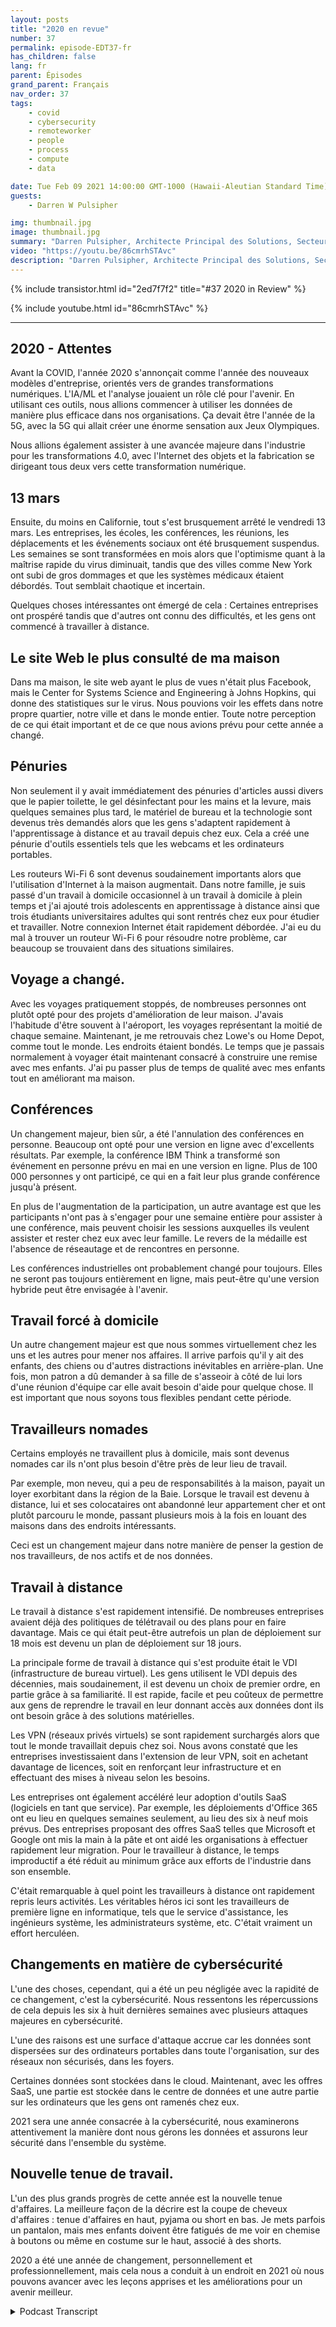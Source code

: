 ```yaml
---
layout: posts
title: "2020 en revue"
number: 37
permalink: episode-EDT37-fr
has_children: false
lang: fr
parent: Épisodes
grand_parent: Français
nav_order: 37
tags:
    - covid
    - cybersecurity
    - remoteworker
    - people
    - process
    - compute
    - data

date: Tue Feb 09 2021 14:00:00 GMT-1000 (Hawaii-Aleutian Standard Time)
guests:
    - Darren W Pulsipher

img: thumbnail.jpg
image: thumbnail.jpg
summary: "Darren Pulsipher, Architecte Principal des Solutions, Secteur Public, chez Intel, réfléchit à la perturbation, aux changements et aux ajustements que la pandémie COVID-19 a apportés en 2020."
video: "https://youtu.be/86cmrhSTAvc"
description: "Darren Pulsipher, Architecte Principal des Solutions, Secteur Public, chez Intel, réfléchit à la perturbation, aux changements et aux ajustements que la pandémie COVID-19 a apportés en 2020."
---
```


<div>
{% include transistor.html id="2ed7f7f2" title="#37 2020 in Review" %}

{% include youtube.html id="86cmrhSTAvc" %}
</div>

---

## 2020 - Attentes

Avant la COVID, l'année 2020 s'annonçait comme l'année des nouveaux modèles d'entreprise, orientés vers de grandes transformations numériques. L'IA/ML et l'analyse jouaient un rôle clé pour l'avenir. En utilisant ces outils, nous allions commencer à utiliser les données de manière plus efficace dans nos organisations. Ça devait être l'année de la 5G, avec la 5G qui allait créer une énorme sensation aux Jeux Olympiques.

Nous allions également assister à une avancée majeure dans l'industrie pour les transformations 4.0, avec l'Internet des objets et la fabrication se dirigeant tous deux vers cette transformation numérique.

## 13 mars

Ensuite, du moins en Californie, tout s'est brusquement arrêté le vendredi 13 mars. Les entreprises, les écoles, les conférences, les réunions, les déplacements et les événements sociaux ont été brusquement suspendus. Les semaines se sont transformées en mois alors que l'optimisme quant à la maîtrise rapide du virus diminuait, tandis que des villes comme New York ont subi de gros dommages et que les systèmes médicaux étaient débordés. Tout semblait chaotique et incertain.

Quelques choses intéressantes ont émergé de cela : Certaines entreprises ont prospéré tandis que d'autres ont connu des difficultés, et les gens ont commencé à travailler à distance.

## Le site Web le plus consulté de ma maison

Dans ma maison, le site web ayant le plus de vues n'était plus Facebook, mais le Center for Systems Science and Engineering à Johns Hopkins, qui donne des statistiques sur le virus. Nous pouvions voir les effets dans notre propre quartier, notre ville et dans le monde entier. Toute notre perception de ce qui était important et de ce que nous avions prévu pour cette année a changé.

## Pénuries

Non seulement il y avait immédiatement des pénuries d'articles aussi divers que le papier toilette, le gel désinfectant pour les mains et la levure, mais quelques semaines plus tard, le matériel de bureau et la technologie sont devenus très demandés alors que les gens s'adaptent rapidement à l'apprentissage à distance et au travail depuis chez eux. Cela a créé une pénurie d'outils essentiels tels que les webcams et les ordinateurs portables.

Les routeurs Wi-Fi 6 sont devenus soudainement importants alors que l'utilisation d'Internet à la maison augmentait. Dans notre famille, je suis passé d'un travail à domicile occasionnel à un travail à domicile à plein temps et j'ai ajouté trois adolescents en apprentissage à distance ainsi que trois étudiants universitaires adultes qui sont rentrés chez eux pour étudier et travailler. Notre connexion Internet était rapidement débordée. J'ai eu du mal à trouver un routeur Wi-Fi 6 pour résoudre notre problème, car beaucoup se trouvaient dans des situations similaires.

## Voyage a changé.

Avec les voyages pratiquement stoppés, de nombreuses personnes ont plutôt opté pour des projets d'amélioration de leur maison. J'avais l'habitude d'être souvent à l'aéroport, les voyages représentant la moitié de chaque semaine. Maintenant, je me retrouvais chez Lowe's ou Home Depot, comme tout le monde. Les endroits étaient bondés. Le temps que je passais normalement à voyager était maintenant consacré à construire une remise avec mes enfants. J'ai pu passer plus de temps de qualité avec mes enfants tout en améliorant ma maison.

## Conférences

Un changement majeur, bien sûr, a été l'annulation des conférences en personne. Beaucoup ont opté pour une version en ligne avec d'excellents résultats. Par exemple, la conférence IBM Think a transformé son événement en personne prévu en mai en une version en ligne. Plus de 100 000 personnes y ont participé, ce qui en a fait leur plus grande conférence jusqu'à présent.

En plus de l'augmentation de la participation, un autre avantage est que les participants n'ont pas à s'engager pour une semaine entière pour assister à une conférence, mais peuvent choisir les sessions auxquelles ils veulent assister et rester chez eux avec leur famille. Le revers de la médaille est l'absence de réseautage et de rencontres en personne.

Les conférences industrielles ont probablement changé pour toujours. Elles ne seront pas toujours entièrement en ligne, mais peut-être qu'une version hybride peut être envisagée à l'avenir.

## Travail forcé à domicile

Un autre changement majeur est que nous sommes virtuellement chez les uns et les autres pour mener nos affaires. Il arrive parfois qu'il y ait des enfants, des chiens ou d'autres distractions inévitables en arrière-plan. Une fois, mon patron a dû demander à sa fille de s'asseoir à côté de lui lors d'une réunion d'équipe car elle avait besoin d'aide pour quelque chose. Il est important que nous soyons tous flexibles pendant cette période.

## Travailleurs nomades

Certains employés ne travaillent plus à domicile, mais sont devenus nomades car ils n'ont plus besoin d'être près de leur lieu de travail.

Par exemple, mon neveu, qui a peu de responsabilités à la maison, payait un loyer exorbitant dans la région de la Baie. Lorsque le travail est devenu à distance, lui et ses colocataires ont abandonné leur appartement cher et ont plutôt parcouru le monde, passant plusieurs mois à la fois en louant des maisons dans des endroits intéressants.

Ceci est un changement majeur dans notre manière de penser la gestion de nos travailleurs, de nos actifs et de nos données.

## Travail à distance

Le travail à distance s'est rapidement intensifié. De nombreuses entreprises avaient déjà des politiques de télétravail ou des plans pour en faire davantage. Mais ce qui était peut-être autrefois un plan de déploiement sur 18 mois est devenu un plan de déploiement sur 18 jours.

La principale forme de travail à distance qui s'est produite était le VDI (infrastructure de bureau virtuel). Les gens utilisent le VDI depuis des décennies, mais soudainement, il est devenu un choix de premier ordre, en partie grâce à sa familiarité. Il est rapide, facile et peu coûteux de permettre aux gens de reprendre le travail en leur donnant accès aux données dont ils ont besoin grâce à des solutions matérielles.

Les VPN (réseaux privés virtuels) se sont rapidement surchargés alors que tout le monde travaillait depuis chez soi. Nous avons constaté que les entreprises investissaient dans l'extension de leur VPN, soit en achetant davantage de licences, soit en renforçant leur infrastructure et en effectuant des mises à niveau selon les besoins.

Les entreprises ont également accéléré leur adoption d'outils SaaS (logiciels en tant que service). Par exemple, les déploiements d'Office 365 ont eu lieu en quelques semaines seulement, au lieu des six à neuf mois prévus. Des entreprises proposant des offres SaaS telles que Microsoft et Google ont mis la main à la pâte et ont aidé les organisations à effectuer rapidement leur migration. Pour le travailleur à distance, le temps improductif a été réduit au minimum grâce aux efforts de l'industrie dans son ensemble.

C'était remarquable à quel point les travailleurs à distance ont rapidement repris leurs activités. Les véritables héros ici sont les travailleurs de première ligne en informatique, tels que le service d'assistance, les ingénieurs système, les administrateurs système, etc. C'était vraiment un effort herculéen.

## Changements en matière de cybersécurité

L'une des choses, cependant, qui a été un peu négligée avec la rapidité de ce changement, c'est la cybersécurité. Nous ressentons les répercussions de cela depuis les six à huit dernières semaines avec plusieurs attaques majeures en cybersécurité.

L'une des raisons est une surface d'attaque accrue car les données sont dispersées sur des ordinateurs portables dans toute l'organisation, sur des réseaux non sécurisés, dans les foyers.

Certaines données sont stockées dans le cloud. Maintenant, avec les offres SaaS, une partie est stockée dans le centre de données et une autre partie sur les ordinateurs que les gens ont ramenés chez eux.

2021 sera une année consacrée à la cybersécurité, nous examinerons attentivement la manière dont nous gérons les données et assurons leur sécurité dans l'ensemble du système.

## Nouvelle tenue de travail.

L'un des plus grands progrès de cette année est la nouvelle tenue d'affaires. La meilleure façon de la décrire est la coupe de cheveux d'affaires : tenue d'affaires en haut, pyjama ou short en bas. Je mets parfois un pantalon, mais mes enfants doivent être fatigués de me voir en chemise à boutons ou même en costume sur le haut, associé à des shorts.

2020 a été une année de changement, personnellement et professionnellement, mais cela nous a conduit à un endroit en 2021 où nous pouvons avancer avec les leçons apprises et les améliorations pour un avenir meilleur.



<details>
<summary> Podcast Transcript </summary>

<p></p>

</details>
